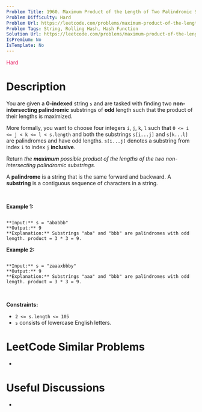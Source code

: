 ```yaml
---
Problem Title: 1960. Maximum Product of the Length of Two Palindromic Substrings
Problem Difficulty: Hard
Problem Url: https://leetcode.com/problems/maximum-product-of-the-length-of-two-palindromic-substrings/
Problem Tags: String, Rolling Hash, Hash Function
Solution Url: https://leetcode.com/problems/maximum-product-of-the-length-of-two-palindromic-substrings/solution/
IsPremium: No
IsTemplate: No
---
```


<span style="color: rgb(233, 30, 99);">Hard</span>

# Description

You are given a **0-indexed** string `s` and are tasked with finding two **non-intersecting palindromic** substrings of **odd** length such that the product of their lengths is maximized.


More formally, you want to choose four integers `i`, `j`, `k`, `l` such that `0 <= i <= j < k <= l < s.length` and both the substrings `s[i...j]` and `s[k...l]` are palindromes and have odd lengths. `s[i...j]` denotes a substring from index `i` to index `j` **inclusive**.


Return *the **maximum** possible product of the lengths of the two non-intersecting palindromic substrings.*


A **palindrome** is a string that is the same forward and backward. A **substring** is a contiguous sequence of characters in a string.


 


**Example 1:**



```

**Input:** s = "ababbb"
**Output:** 9
**Explanation:** Substrings "aba" and "bbb" are palindromes with odd length. product = 3 * 3 = 9.

```

**Example 2:**



```

**Input:** s = "zaaaxbbby"
**Output:** 9
**Explanation:** Substrings "aaa" and "bbb" are palindromes with odd length. product = 3 * 3 = 9.

```

 


**Constraints:**


* `2 <= s.length <= 105`
* `s` consists of lowercase English letters.




# LeetCode Similar Problems

- []()

# Useful Discussions

- []()
